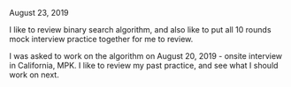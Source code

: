 August 23, 2019 <br>

I like to review binary search algorithm, and also like to put all 10 rounds mock interview practice together for me to review. 

I was asked to work on the algorithm on August 20, 2019 - onsite interview in California, MPK. I like to review my past practice, and see what I should work on next. 

